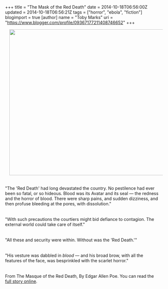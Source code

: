 +++
title = "The Mask of the Red Death"
date = 2014-10-18T06:56:00Z
updated = 2014-10-18T06:56:21Z
tags = ["horror", "ebola", "fiction"]
blogimport = true 
[author]
	name = "Toby Marks"
	uri = "https://www.blogger.com/profile/09367177211408746652"
+++

<div class="separator" style="clear: both; text-align: center;"><a href="http://4.bp.blogspot.com/-LG5tJUTc_xU/VEJuvEURinI/AAAAAAAABis/MisjKk3frhA/s1600/IMG_2405.JPG" imageanchor="1" style="margin-left: 1em; margin-right: 1em;"><img border="0" src="http://4.bp.blogspot.com/-LG5tJUTc_xU/VEJuvEURinI/AAAAAAAABis/MisjKk3frhA/s1600/IMG_2405.JPG" height="480" width="640" /></a></div><div class="separator" style="clear: both; text-align: center;"><br /></div><div class="separator" style="clear: both; text-align: center;"><br /></div><div class="separator" style="clear: both; text-align: left;">"The 'Red Death' had long devastated the country. No pestilence had ever been so fatal, or so hideous. Blood was its Avatar and its seal — the redness and the horror of blood. There were sharp pains, and sudden dizziness, and then profuse bleeding at the pores, with dissolution."</div><div class="separator" style="clear: both; text-align: left;"><br /></div><div class="separator" style="clear: both; text-align: left;"><br /></div><div class="separator" style="clear: both; text-align: left;">"With such precautions the courtiers might bid defiance to contagion. The external world could take care of itself."</div><div class="separator" style="clear: both; text-align: left;"><br /></div><div class="separator" style="clear: both; text-align: left;"><br /></div><div class="separator" style="clear: both; text-align: left;">"All these and security were within. Without was the 'Red Death.'"</div><div class="separator" style="clear: both; text-align: left;"><br /></div><div class="separator" style="clear: both; text-align: left;"><br /></div><div class="separator" style="clear: both; text-align: left;">"His vesture was dabbled in <i>blood</i>&nbsp;— and his broad brow, with all the features of the face, was besprinkled with the scarlet horror."</div><div class="separator" style="clear: both; text-align: left;"><br /></div><div class="separator" style="clear: both; text-align: left;"><br /></div><div class="separator" style="clear: both; text-align: left;">From The Masque of the Red Death, By Edgar Allen Poe. You can read the <a href="http://xroads.virginia.edu/~Hyper/POE/masque.html">full story online</a>.</div><br />
